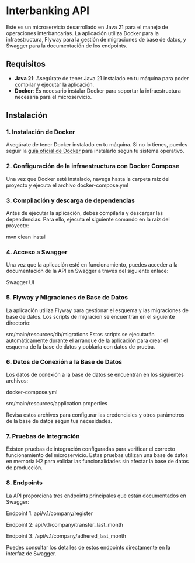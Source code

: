 # Interbanking API

Este es un microservicio desarrollado en Java 21 para el manejo de operaciones interbancarias. La aplicación utiliza Docker para la infraestructura, Flyway para la gestión de migraciones de base de datos, y Swagger para la documentación de los endpoints.

## Requisitos

- **Java 21**: Asegúrate de tener Java 21 instalado en tu máquina para poder compilar y ejecutar la aplicación.
- **Docker**: Es necesario instalar Docker para soportar la infraestructura necesaria para el microservicio.

## Instalación

### 1. Instalación de Docker

Asegúrate de tener Docker instalado en tu máquina. Si no lo tienes, puedes seguir la [guía oficial de Docker](https://docs.docker.com/get-docker/) para instalarlo según tu sistema operativo.

### 2. Configuración de la infraestructura con Docker Compose

Una vez que Docker esté instalado, navega hasta la carpeta raíz del proyecto y ejecuta el archivo docker-compose.yml



### 3. Compilación y descarga de dependencias
Antes de ejecutar la aplicación, debes compilarla y descargar las dependencias. Para ello, ejecuta el siguiente comando en la raíz del proyecto:

mvn clean install

### 4. Acceso a Swagger
Una vez que la aplicación esté en funcionamiento, puedes acceder a la documentación de la API en Swagger a través del siguiente enlace:

Swagger UI

### 5. Flyway y Migraciones de Base de Datos
La aplicación utiliza Flyway para gestionar el esquema y las migraciones de base de datos. Los scripts de migración se encuentran en el siguiente directorio:

src/main/resources/db/migrations
Estos scripts se ejecutarán automáticamente durante el arranque de la aplicación para crear el esquema de la base de datos y poblarla con datos de prueba.

### 6. Datos de Conexión a la Base de Datos
Los datos de conexión a la base de datos se encuentran en los siguientes archivos:

docker-compose.yml

src/main/resources/application.properties

Revisa estos archivos para configurar las credenciales y otros parámetros de la base de datos según tus necesidades.

### 7. Pruebas de Integración
Existen pruebas de integración configuradas para verificar el correcto funcionamiento del microservicio. Estas pruebas utilizan una base de datos en memoria H2 para validar las funcionalidades sin afectar la base de datos de producción.

### 8. Endpoints
La API proporciona tres endpoints principales que están documentados en Swagger:

Endpoint 1: api/v.1/company/register

Endpoint 2: api/v.1/company/transfer_last_month

Endpoint 3: /api/v.1/company/adhered_last_month

Puedes consultar los detalles de estos endpoints directamente en la interfaz de Swagger.